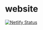 # website
[![Netlify Status](https://api.netlify.com/api/v1/badges/15f6edf3-8df6-442c-a58c-35ce9440464a/deploy-status)](https://app.netlify.com/sites/michelazoppi/deploys)
